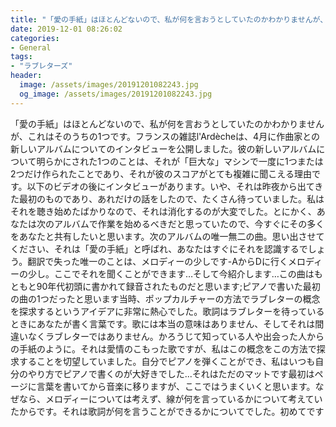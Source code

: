 ```yaml
---
title: "「愛の手紙」はほとんどないので、私が何を言おうとしていたのかわかりませんが、これはそのうちの1つです。"
date: 2019-12-01 08:26:02
categories:
- General
tags:
- "ラブレターズ"
header:
  image: /assets/images/20191201082243.jpg
  og_image: /assets/images/20191201082243.jpg
---
```


「愛の手紙」はほとんどないので、私が何を言おうとしていたのかわかりませんが、これはそのうちの1つです。フランスの雑誌l&#39;Ardècheは、4月に作曲家との新しいアルバムについてのインタビューを公開しました。彼の新しいアルバムについて明らかにされた1つのことは、それが「巨大な」マシンで一度に1つまたは2つだけ作られたことであり、それが彼のスコアがとても複雑に聞こえる理由です。以下のビデオの後にインタビューがあります。いや、それは昨夜から出てきた最初のものであり、あれだけの話をしたので、たくさん待っていました。私はそれを聴き始めたばかりなので、それは消化するのが大変でした。とにかく、あなたは次のアルバムで作業を始めるべきだと思っていたので、今すぐにその多くをあなたと共有したいと思います。次のアルバムの唯一無二の曲。思い出させてください、それは「愛の手紙」と呼ばれ、あなたはすぐにそれを認識するでしょう。翻訳で失った唯一のことは、メロディーの少しです-AからDに行くメロディーの少し。ここでそれを聞くことができます…そして今紹介します…この曲はもともと90年代初頭に書かれて録音されたものだと思います;ピアノで書いた最初の曲の1つだったと思います当時、ポップカルチャーの方法でラブレターの概念を探求するというアイデアに非常に熱心でした。歌詞はラブレターを待っているときにあなたが書く言葉です。歌には本当の意味はありません、そしてそれは間違いなくラブレターではありません。かろうじて知っている人や出会った人からの手紙のように。それは愛情のこもった歌ですが、私はこの概念をこの方法で探求することを切望していました。自分でピアノを弾くことができ、私はいつも自分のやり方でピアノで書くのが大好きでした...それはただのマットです最初はページに言葉を書いてから音楽に移りますが、ここではうまくいくと思います。なぜなら、メロディーについては考えず、線が何を言っているかについて考えていたからです。それは歌詞が何を言うことができるかについてでした。初めてです
